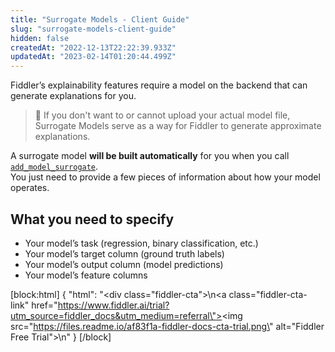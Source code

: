 ```yaml
---
title: "Surrogate Models - Client Guide"
slug: "surrogate-models-client-guide"
hidden: false
createdAt: "2022-12-13T22:22:39.933Z"
updatedAt: "2023-02-14T01:20:44.499Z"
---
```

Fiddler’s explainability features require a model on the backend that can generate explanations for you.

> 📘 If you don't want to or cannot upload your actual model file, Surrogate Models serve as a way for Fiddler to generate approximate explanations.

A surrogate model **will be built automatically** for you when you call  [`add_model_surrogate`](/reference/clientadd_model_surrogate).  
You just need to provide a few pieces of information about how your model operates.

## What you need to specify

- Your model’s task (regression, binary classification, etc.)
- Your model’s target column (ground truth labels)
- Your model’s output column (model predictions)
- Your model’s feature columns



[block:html]
{
  "html": "<div class=\"fiddler-cta\">\n<a class=\"fiddler-cta-link\" href=\"https://www.fiddler.ai/trial?utm_source=fiddler_docs&utm_medium=referral\"><img src=\"https://files.readme.io/af83f1a-fiddler-docs-cta-trial.png\" alt=\"Fiddler Free Trial\"></a>\n</div>"
}
[/block]